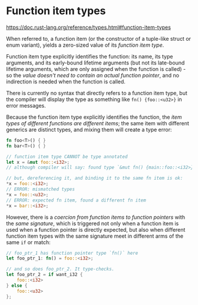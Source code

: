 # Function item types
https://doc.rust-lang.org/reference/types.html#function-item-types

When referred to, a function item (or the constructor of a tuple-like struct or enum variant), yields a zero-sized value of its *function item type*.

Function item type explicitly identifies the function: its name, its type arguments, and its early-bound lifetime arguments (but not its late-bound lifetime arguments, which are only assigned when the function is called) - so the *value doesn't need to contain an actual function pointer*, and no indirection is needed when the function is called.

There is currently no syntax that directly refers to a function item type, but the compiler will display the type as something like `fn() {foo::<u32>}` in error messages.


Because the function item type explicitly identifies the function, 
the *item types of different functions are different items*; the same item with different generics are distinct types, and mixing them will create a type error:

```rust
fn foo<T>() { }
fn bar<T>() { }

// function item type CANNOT be type annotated
let x = &mut foo::<i32>;
// although compiler will say: found type `&mut fn() {main::foo::<i32>}`

// but, dereferencing it, and binding it to the same fn item is ok:
*x = foo::<i32>;
// ERROR: mismatched types
*x = foo::<u32>;
// ERROR: expected fn item, found a different fn item
*x = bar::<i32>;
```


However, there is a *coercion from function items to function pointers* with the *same signature*, which is triggered not only when a function item is used when a function pointer is directly expected, but also when different function item types with the same signature meet in different arms of the same `if` or match:

```rust
// foo_ptr_1 has function pointer type `fn()` here
let foo_ptr_1: fn() = foo::<i32>;

// and so does foo_ptr_2. It type-checks.
let foo_ptr_2 = if want_i32 {
    foo::<i32>
} else {
    foo::<u32>
};
```
